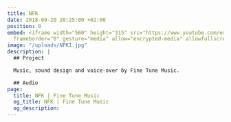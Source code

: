 ```yaml
---
title: NFK
date: 2018-09-20 20:25:00 +02:00
position: 0
embed: <iframe width="560" height="315" src="https://www.youtube.com/embed/c42pDh25N-E?rel=0&amp;showinfo=0"
  frameborder="0" gesture="media" allow="encrypted-media" allowfullscreen></iframe>
image: "/uploads/NFK1.jpg"
description: |
  ## Project

  Music, sound design and voice-over by Fine Tune Music.

  ## Audio
page:
  title: NFK | Fine Tune Music
  og_title: NFK | Fine Tune Music
  og_description: 
---
```


